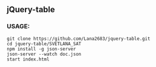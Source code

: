 ## jQuery-table
### USAGE:
```
git clone https://github.com/Lana2683/jquery-table.git
cd jquery-table/SVETLANA_SAT
npm install -g json-server
json-server --watch doc.json
start index.html
```
